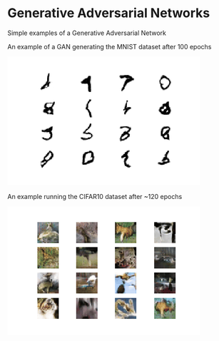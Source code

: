 # Generative Adversarial Networks
Simple examples of a Generative Adversarial Network

An example of a GAN generating the MNIST dataset after 100 epochs

![alt text](https://github.com/charliemday/Generative-Adversarial-Networks/blob/master/Images_GAN/MNIST/mnist.gif)

An example running the CIFAR10 dataset after ~120 epochs

![alt text](https://github.com/charliemday/Generative-Adversarial-Networks/blob/master/Images_GAN/CIFAR10/cifar10.gif)
